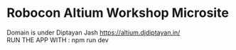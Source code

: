 # Robocon Altium Workshop Microsite
Domain is under Diptayan Jash
https://altium.djdiptayan.in/
<br/>
RUN THE APP WITH :
  npm run dev
